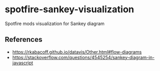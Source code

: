 # spotfire-sankey-visualization
Spotfire mods visualization for Sankey diagram


## References
- https://rkabacoff.github.io/datavis/Other.html#flow-diagrams
- https://stackoverflow.com/questions/4545254/sankey-diagram-in-javascript
